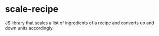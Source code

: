 # scale-recipe
JS library that scales a list of ingredients of a recipe and converts up and down units accordingly.
